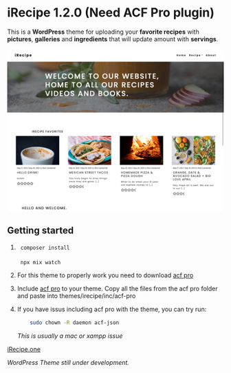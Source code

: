 # **iRecipe 1.2.0 (Need ACF Pro plugin)**

This is a **WordPress** theme for uploading your **favorite recipes** with **pictures**, **galleries** and **ingredients** that will update amount with **servings**.

![Markdown Logo](screenshot.png)
<!-- Heading  -->

## **Getting started**

1. ```bash
    composer install

    npx mix watch
    ```
1. For this theme to properly work you need to download [acf pro](https://www.advancedcustomfields.com/pro/)

1. Include [acf pro](https://www.advancedcustomfields.com/pro/) to your theme. Copy all the files from the acf pro folder and paste into themes/irecipe/inc/acf-pro

1. If you have issus including acf pro with the theme, you can try run:

    ```bash
        sudo chown -R daemon acf-json
    ```
    *This is usually a mac or xampp issue*



[iRecipe.one](http://irecipe.rickcenterhall.one/)




*WordPress Theme still under development.*